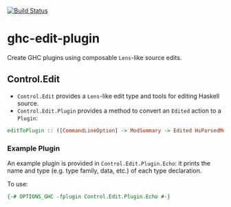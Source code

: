[![Build Status](https://travis-ci.org/michaeljklein/ghc-edit-plugin.svg?branch=master)](https://travis-ci.org/michaeljklein/ghc-edit-plugin)

# ghc-edit-plugin

Create GHC plugins using composable `Lens`-like source edits.


## Control.Edit

- `Control.Edit` provides a `Lens`-like edit type and tools for editing Haskell source.
- `Control.Edit.Plugin` provides a method to convert an `Edited` action to a `Plugin`:

```haskell
editToPlugin :: ([CommandLineOption] -> ModSummary -> Edited HsParsedModule) -> Plugin
```


### Example Plugin

An example plugin is provided in `Control.Edit.Plugin.Echo`:
it prints the name and type (e.g. type family, data, etc.)
of each type declaration.

To use:

```haskell
{-# OPTIONS_GHC -fplugin Control.Edit.Plugin.Echo #-}
```

